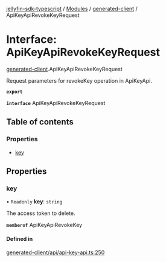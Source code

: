 [jellyfin-sdk-typescript](../README.md) / [Modules](../modules.md) / [generated-client](../modules/generated_client.md) / ApiKeyApiRevokeKeyRequest

# Interface: ApiKeyApiRevokeKeyRequest

[generated-client](../modules/generated_client.md).ApiKeyApiRevokeKeyRequest

Request parameters for revokeKey operation in ApiKeyApi.

**`export`**

**`interface`** ApiKeyApiRevokeKeyRequest

## Table of contents

### Properties

- [key](generated_client.ApiKeyApiRevokeKeyRequest.md#key)

## Properties

### key

• `Readonly` **key**: `string`

The access token to delete.

**`memberof`** ApiKeyApiRevokeKey

#### Defined in

[generated-client/api/api-key-api.ts:250](https://github.com/thornbill/jellyfin-sdk-typescript/blob/350a9a5/src/generated-client/api/api-key-api.ts#L250)
